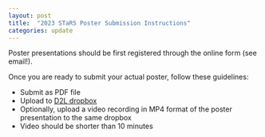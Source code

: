 ```yaml
---
layout: post
title:  "2023 STaRS Poster Submission Instructions"
categories: update
---
```


Poster presentations should be first registered through the online form (see email!).

Once you are ready to submit your actual poster, follow these guidelines:

- Submit as PDF file
- Upload to [D2L dropbox](https://ggc.view.usg.edu/d2l/lms/dropbox/user/folder_submit_files.d2l?db=2030709&grpid=0&isprv=&bp=0&ou=2246996)
- Optionally, upload a video recording in MP4 format of the poster presentation to the same dropbox
- Video should be shorter than 10 minutes


